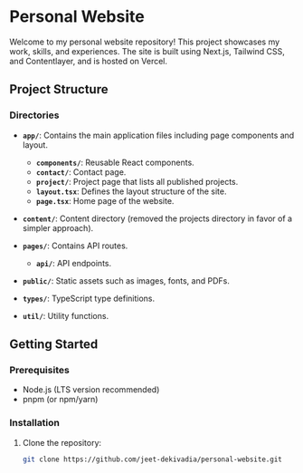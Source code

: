 # Personal Website

Welcome to my personal website repository! This project showcases my work, skills, and experiences. The site is built using Next.js, Tailwind CSS, and Contentlayer, and is hosted on Vercel.

## Project Structure

### Directories

- **`app/`**: Contains the main application files including page components and layout.
  - **`components/`**: Reusable React components.
  - **`contact/`**: Contact page.
  - **`project/`**: Project page that lists all published projects.
  - **`layout.tsx`**: Defines the layout structure of the site.
  - **`page.tsx`**: Home page of the website.

- **`content/`**: Content directory (removed the projects directory in favor of a simpler approach).

- **`pages/`**: Contains API routes.
  - **`api/`**: API endpoints.

- **`public/`**: Static assets such as images, fonts, and PDFs.

- **`types/`**: TypeScript type definitions.

- **`util/`**: Utility functions.

## Getting Started

### Prerequisites

- Node.js (LTS version recommended)
- pnpm (or npm/yarn)

### Installation

1. Clone the repository:
   ```sh
   git clone https://github.com/jeet-dekivadia/personal-website.git
